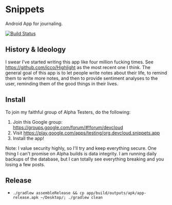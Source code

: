 # Snippets

Android App for journaling.

[![Build Status](https://travis-ci.org/icco/Snippets.svg?branch=master)](https://travis-ci.org/icco/Snippets)

## History & Ideology

I swear I've started writing this app like four million fucking times. See https://github.com/icco/Highlight as the most recent one I think. The general goal of this app is to let people write notes about their life, to remind them to write more notes, and then to provide sentiment analyses to the user, reminding them of the good things in their lives.

## Install

To join my faithful group of Alpha Testers, do the following:

 1. Join this Google group: https://groups.google.com/forum/#!forum/devcloud
 2. Visit https://play.google.com/apps/testing/org.devcloud.snippets.app
 3. Install the app!

Note: I value security highly, so I'll try and keep everything secure. One thing I can't promise on Alpha builds is data integrity. I am running daily backups of the database, but I can totally see everything breaking and you losing a few posts.

## Release

 * `./gradlew assembleRelease && cp app/build/outputs/apk/app-release.apk ~/Desktop/; ./gradlew clean`
